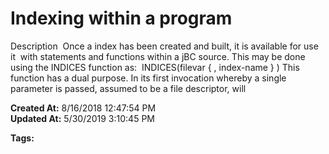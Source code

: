 # Indexing within a program

Description  Once a index has been created and built, it is available for use it  with statements and functions within a jBC source. This may be done using the INDICES function as:  INDICES(filevar { , index-name } ) This function has a dual purpose. In its first invocation whereby a single parameter is passed, assumed to be a file descriptor, will   

**Created At:** 8/16/2018 12:47:54 PM  
**Updated At:** 5/30/2019 3:10:45 PM  

**Tags:**
<badge text='indexing in jbc' vertical='middle' />
<badge text='file indexing' vertical='middle' />
